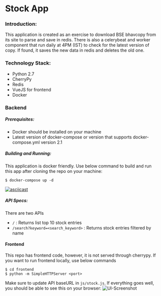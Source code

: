 # Stock App 

### Introduction:

This application is created as an exercise to download BSE bhavcopy from its site to parse and save in redis. There is also a celerybeat 
and worker component that run daily at 4PM (IST) to check for the latest version of copy. If found, it saves the new data in redis and 
deletes the old one.

### Technology Stack:

- Python 2.7
- CherryPy
- Redis
- VueJS for frontend
- Docker


### Backend

##### Prerequisites:
- Docker should be installed on your machine
- Latest version of docker-compose or version that supports docker-compose.yml version 2.1

##### Building and Running:

This application is docker friendly. Use below command to build and run this app after cloning the repo on your machine:

```
$ docker-compose up -d
```
[![asciicast](https://asciinema.org/a/163519.png)](https://asciinema.org/a/163519)

##### API Specs:

There are two APIs

- `/` : Returns list top 10 stock entries
- `/search?keyword=<search_keyword>` : Returns stock entries filtered by name


#### Frontend

This repo has frontend code, however, it is not served through cherrypy. If you want to run frontend locally, use below commands
```
$ cd frontend
$ python -m SimpleHTTPServer <port>
```
Make sure to update API baseURL in `js/stock.js`. If everything goes well, you should be able to see this on your browser:
![UI-Screenshot](https://s3.ap-south-1.amazonaws.com/abhishek-bhavcopy/static/ui-screenshot.png)
